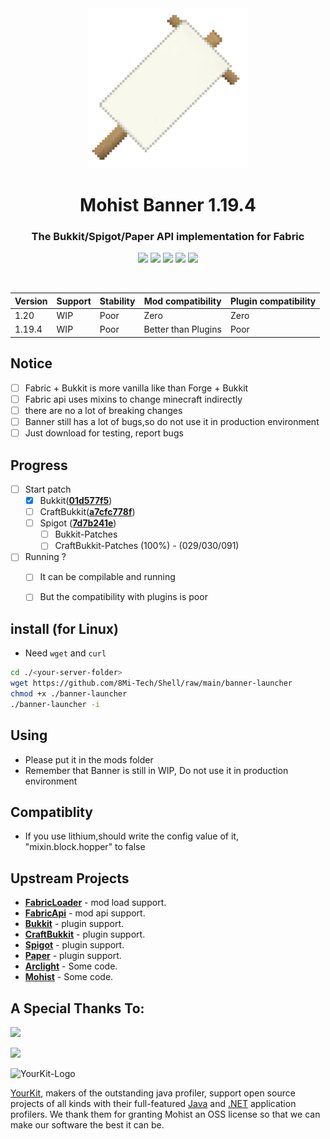 <div align="center">
<img src="src/main/resources/assets/banner/logo.png">
  <h1>Mohist Banner 1.19.4</h1>

### The Bukkit/Spigot/Paper API implementation for Fabric
[![](https://img.shields.io/jenkins/build?jobUrl=https%3A%2F%2Fci.codemc.io%2Fjob%2FMohistMC%2Fjob%2FBanner&label=Jenkins&logo=jenkins&logoColor=%23ffffff)](https://ci.codemc.io/job/MohistMC/job/Banner/)
[![](https://img.shields.io/github/stars/MohistMC/Banner.svg?label=Stars&logo=github)](https://github.com/MohistMC/Banner/stargazers)
[![](https://img.shields.io/badge/jdk-17.0.5+8-brightgreen.svg?colorB=469C00&logo=java)](https://adoptium.net/temurin/releases/?version=17)
[![](https://img.shields.io/badge/Gradle-8.1.1-brightgreen.svg?colorB=469C00&logo=gradle)](https://docs.gradle.org/7.5.1/release-notes.html)
[![](https://img.shields.io/discord/311256119005937665.svg?color=%237289da&label=Discord&logo=discord&logoColor=%237289da)](https://discord.gg/mohistmc)

[![]()](https://bstats.org/plugin/server-implementation/Mohist/6762)
</div>

| Version | Support     | Stability | Mod compatibility   | Plugin compatibility |
|---------|-------------|-----------|---------------------|----------------------|
| 1.20    | WIP         | Poor      | Zero                | Zero                 |   
| 1.19.4  | WIP         | Poor      | Better than Plugins | Poor                 |   

Notice
------
* [ ] Fabric + Bukkit is more vanilla like than Forge + Bukkit
* [ ] Fabric api uses mixins to change minecraft indirectly
* [ ] there are no a lot of breaking changes
* [ ] Banner still has a lot of bugs,so do not use it in production environment
* [ ] Just download for testing, report bugs

Progress
------

- [ ] Start patch
    * [x] Bukkit([**01d577f5**](https://hub.spigotmc.org/stash/projects/SPIGOT/repos/bukkit/commits/01d577f5))
    * [ ] CraftBukkit([**a7cfc778f**](https://hub.spigotmc.org/stash/projects/SPIGOT/repos/craftbukkit/commits/a7cfc778f))
    * [ ] Spigot ([**7d7b241e**](https://hub.spigotmc.org/stash/projects/SPIGOT/repos/spigot/commits/d1bd3bd2))
        * [ ] Bukkit-Patches
        * [ ] CraftBukkit-Patches (100%) - (029/030/091)

- [ ] Running ?
    * [ ] It can be compilable and running
    * [ ] But the compatibility with plugins is poor


install (for Linux)
------
- Need `wget` and `curl`
```bash
cd ./<your-server-folder>
wget https://github.com/8Mi-Tech/Shell/raw/main/banner-launcher
chmod +x ./banner-launcher
./banner-launcher -i
```

Using
------
- Please put it in the mods folder
- Remember that Banner is still in WIP, Do not use it in production environment
  
Compatiblity
------
- If you use lithium,should write the config value of it, "mixin.block.hopper" to false

Upstream Projects
------
* [**FabricLoader**](https://github.com/FabricMC/fabric-loader.git) - mod load support.
* [**FabricApi**](https://github.com/FabricMC/fabric-loader.git) - mod api support.
* [**Bukkit**](https://hub.spigotmc.org/stash/scm/spigot/bukkit.git) - plugin support.
* [**CraftBukkit**](https://hub.spigotmc.org/stash/scm/spigot/craftbukkit.git) - plugin support.
* [**Spigot**](https://hub.spigotmc.org/stash/scm/spigot/spigot.git) - plugin support.
* [**Paper**](https://github.com/PaperMC/Paper.git) - plugin support.
* [**Arclight**](https://github.com/IzzelAliz/Arclight.git) - Some code.
* [**Mohist**](https://github.com/MohistMC/Mohist.git) - Some code.

A Special Thanks To:
-------------
<a href="https://ci.codemc.io/"><img src="https://i.loli.net/2020/03/11/YNicj3PLkU5BZJT.png" width="172"></a>

<a href="https://www.bisecthosting.com/mohistmc"><img src="https://www.bisecthosting.com/partners/custom-banners/118608b8-6e45-4301-b244-41934cdac6d1.png"></a>

![YourKit-Logo](https://www.yourkit.com/images/yklogo.png)

[YourKit](http://www.yourkit.com/), makers of the outstanding java profiler, support open source projects of all kinds with their full-featured [Java](https://www.yourkit.com/java/profiler/index.jsp) and [.NET](https://www.yourkit.com/.net/profiler/index.jsp) application profilers. We thank them for granting Mohist an OSS license so that we can make our software the best it can be.
